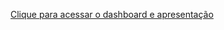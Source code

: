 [Clique para acessar o dashboard e apresentação](https://lookerstudio.google.com/reporting/4469bf5b-ccd0-4b52-8417-5a6a31a03ec4)